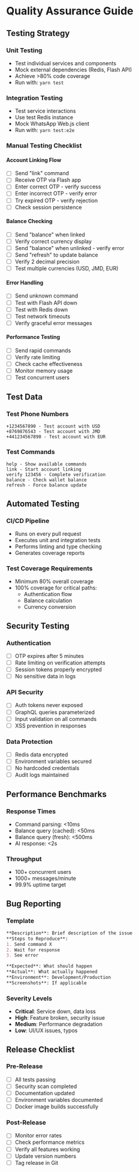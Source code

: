 # Quality Assurance Guide

## Testing Strategy

### Unit Testing
- Test individual services and components
- Mock external dependencies (Redis, Flash API)
- Achieve >80% code coverage
- Run with: `yarn test`

### Integration Testing
- Test service interactions
- Use test Redis instance
- Mock WhatsApp Web.js client
- Run with: `yarn test:e2e`

### Manual Testing Checklist

#### Account Linking Flow
- [ ] Send "link" command
- [ ] Receive OTP via Flash app
- [ ] Enter correct OTP - verify success
- [ ] Enter incorrect OTP - verify error
- [ ] Try expired OTP - verify rejection
- [ ] Check session persistence

#### Balance Checking
- [ ] Send "balance" when linked
- [ ] Verify correct currency display
- [ ] Send "balance" when unlinked - verify error
- [ ] Send "refresh" to update balance
- [ ] Verify 2 decimal precision
- [ ] Test multiple currencies (USD, JMD, EUR)

#### Error Handling
- [ ] Send unknown command
- [ ] Test with Flash API down
- [ ] Test with Redis down
- [ ] Test network timeouts
- [ ] Verify graceful error messages

#### Performance Testing
- [ ] Send rapid commands
- [ ] Verify rate limiting
- [ ] Check cache effectiveness
- [ ] Monitor memory usage
- [ ] Test concurrent users

## Test Data

### Test Phone Numbers
```
+1234567890 - Test account with USD
+8769876543 - Test account with JMD
+441234567890 - Test account with EUR
```

### Test Commands
```
help - Show available commands
link - Start account linking
verify 123456 - Complete verification
balance - Check wallet balance
refresh - Force balance update
```

## Automated Testing

### CI/CD Pipeline
- Runs on every pull request
- Executes unit and integration tests
- Performs linting and type checking
- Generates coverage reports

### Test Coverage Requirements
- Minimum 80% overall coverage
- 100% coverage for critical paths:
  - Authentication flow
  - Balance calculation
  - Currency conversion

## Security Testing

### Authentication
- [ ] OTP expires after 5 minutes
- [ ] Rate limiting on verification attempts
- [ ] Session tokens properly encrypted
- [ ] No sensitive data in logs

### API Security
- [ ] Auth tokens never exposed
- [ ] GraphQL queries parameterized
- [ ] Input validation on all commands
- [ ] XSS prevention in responses

### Data Protection
- [ ] Redis data encrypted
- [ ] Environment variables secured
- [ ] No hardcoded credentials
- [ ] Audit logs maintained

## Performance Benchmarks

### Response Times
- Command parsing: <10ms
- Balance query (cached): <50ms
- Balance query (fresh): <500ms
- AI response: <2s

### Throughput
- 100+ concurrent users
- 1000+ messages/minute
- 99.9% uptime target

## Bug Reporting

### Template
```markdown
**Description**: Brief description of the issue
**Steps to Reproduce**:
1. Send command X
2. Wait for response
3. See error

**Expected**: What should happen
**Actual**: What actually happened
**Environment**: Development/Production
**Screenshots**: If applicable
```

### Severity Levels
- **Critical**: Service down, data loss
- **High**: Feature broken, security issue
- **Medium**: Performance degradation
- **Low**: UI/UX issues, typos

## Release Checklist

### Pre-Release
- [ ] All tests passing
- [ ] Security scan completed
- [ ] Documentation updated
- [ ] Environment variables documented
- [ ] Docker image builds successfully

### Post-Release
- [ ] Monitor error rates
- [ ] Check performance metrics
- [ ] Verify all features working
- [ ] Update version numbers
- [ ] Tag release in Git